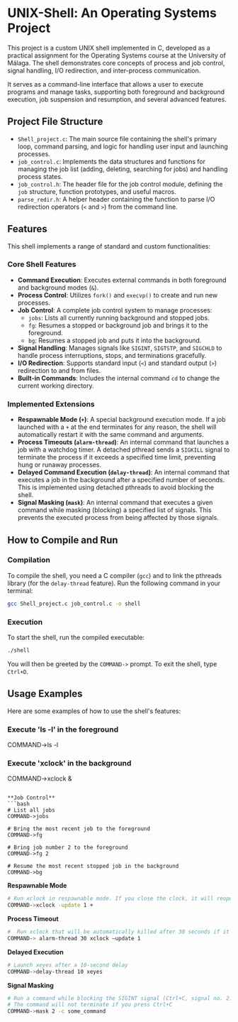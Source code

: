 # UNIX-Shell: An Operating Systems Project

This project is a custom UNIX shell implemented in C, developed as a practical assignment for the Operating Systems course at the University of Málaga. The shell demonstrates core concepts of process and job control, signal handling, I/O redirection, and inter-process communication.

It serves as a command-line interface that allows a user to execute programs and manage tasks, supporting both foreground and background execution, job suspension and resumption, and several advanced features.

## Project File Structure

*   `Shell_project.c`: The main source file containing the shell's primary loop, command parsing, and logic for handling user input and launching processes.
*   `job_control.c`: Implements the data structures and functions for managing the job list (adding, deleting, searching for jobs) and handling process states.
*   `job_control.h`: The header file for the job control module, defining the `job` structure, function prototypes, and useful macros.
*   `parse_redir.h`: A helper header containing the function to parse I/O redirection operators (`<` and `>`) from the command line.
  
## Features

This shell implements a range of standard and custom functionalities:

### Core Shell Features
*   **Command Execution**: Executes external commands in both foreground and background modes (`&`).
*   **Process Control**: Utilizes `fork()` and `execvp()` to create and run new processes.
*   **Job Control**: A complete job control system to manage processes:
    *   `jobs`: Lists all currently running background and stopped jobs.
    *   `fg`: Resumes a stopped or background job and brings it to the foreground.
    *   `bg`: Resumes a stopped job and puts it into the background.
*   **Signal Handling**: Manages signals like `SIGINT`, `SIGTSTP`, and `SIGCHLD` to handle process interruptions, stops, and terminations gracefully.
*   **I/O Redirection**: Supports standard input (`<`) and standard output (`>`) redirection to and from files.
*   **Built-in Commands**: Includes the internal command `cd` to change the current working directory.

### Implemented Extensions
*   **Respawnable Mode (`+`)**: A special background execution mode. If a job launched with a `+` at the end terminates for any reason, the shell will automatically restart it with the same command and arguments.
*   **Process Timeouts (`alarm-thread`)**: An internal command that launches a job with a watchdog timer. A detached pthread sends a `SIGKILL` signal to terminate the process if it exceeds a specified time limit, preventing hung or runaway processes.
*   **Delayed Command Execution (`delay-thread`)**: An internal command that executes a job in the background after a specified number of seconds. This is implemented using detached pthreads to avoid blocking the shell.
*   **Signal Masking (`mask`)**: An internal command that executes a given command while masking (blocking) a specified list of signals. This prevents the executed process from being affected by those signals.

## How to Compile and Run

### Compilation
To compile the shell, you need a C compiler (`gcc`) and to link the pthreads library (for the `delay-thread` feature). Run the following command in your terminal:

```bash
gcc Shell_project.c job_control.c -o shell 
```

### Execution
To start the shell, run the compiled executable:

```bash
./shell
```
You will then be greeted by the `COMMAND->` prompt. To exit the shell, type `Ctrl+D`.

## Usage Examples

Here are some examples of how to use the shell's features:

### Execute 'ls -l' in the foreground
COMMAND->ls -l

### Execute 'xclock' in the background
COMMAND->xclock &
```

**Job Control**
```bash
# List all jobs
COMMAND->jobs

# Bring the most recent job to the foreground
COMMAND->fg

# Bring job number 2 to the foreground
COMMAND->fg 2

# Resume the most recent stopped job in the background
COMMAND->bg
```

**Respawnable Mode**
```bash
# Run xclock in respawnable mode. If you close the clock, it will reopen.
COMMAND->xclock -update 1 +
```

**Process Timeout**

```bash
#  Run xclock that will be automatically killed after 30 seconds if it's still running.
COMMAND-> alarm-thread 30 xclock –update 1
```

**Delayed Execution**
```bash
# Launch xeyes after a 10-second delay
COMMAND->delay-thread 10 xeyes
```

**Signal Masking**
```bash
# Run a command while blocking the SIGINT signal (Ctrl+C, signal no. 2)
# The command will not terminate if you press Ctrl+C
COMMAND->mask 2 -c some_command
```


